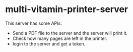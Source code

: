 # multi-vitamin-printer-server

This server has some APIs:
- Send a PDF file to the server and the server will print it.
- Check how many pages are left in the printer.
- login to the server and get a token.


